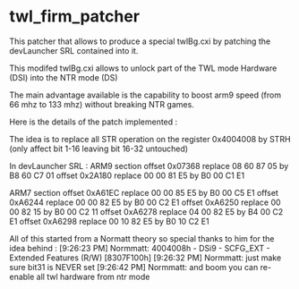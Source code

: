 # twl_firm_patcher

This patcher that allows to produce a special twlBg.cxi by patching the devLauncher SRL contained into it.

This modifed twlBg.cxi allows to unlock part of the TWL mode Hardware (DSI) into the NTR mode (DS)

The main advantage available is the capability to boost arm9 speed (from 66 mhz to 133 mhz) without breaking NTR games.

Here is the details of the patch implemented :

The idea is to replace all STR operation on the register 0x4004008 by STRH (only affect bit 1-16 leaving bit 16-32 untouched)

In devLauncher SRL :
ARM9 section
offset 0x07368 replace 08 60 87 05 by B8 60 C7 01
offset 0x2A180 replace 00 00 81 E5 by B0 00 C1 E1

ARM7 section
offset 0xA61EC replace 00 00 85 E5 by B0 00 C5 E1
offset 0xA6244 replace 00 00 82 E5 by B0 00 C2 E1
offset 0xA6250 replace 00 00 82 15 by B0 00 C2 11
offset 0xA6278 replace 04 00 82 E5 by B4 00 C2 E1
offset 0xA6298 replace 00 10 82 E5 by B0 10 C2 E1

All of this started from a Normatt theory so special thanks to him for the idea behind :
[9:26:23 PM] Normmatt: 4004008h - DSi9 - SCFG_EXT - Extended Features (R/W) [8307F100h]
[9:26:32 PM] Normmatt: just make sure bit31 is NEVER set
[9:26:42 PM] Normmatt: and boom you can re-enable all twl hardware from ntr mode
 